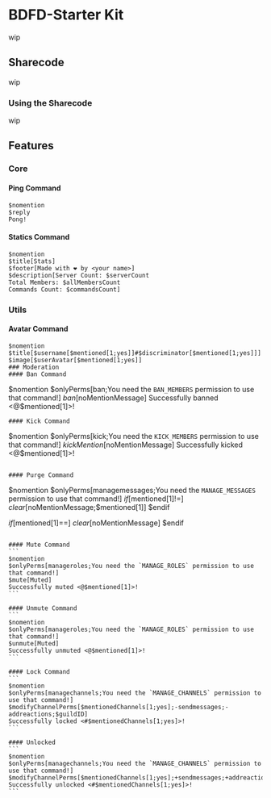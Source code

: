 # BDFD-Starter Kit
wip

## Sharecode
wip

### Using the Sharecode
wip

## Features
### Core
#### Ping Command
```
$nomention
$reply
Pong!
```

#### Statics Command
```
$nomention
$title[Stats]
$footer[Made with ❤️ by <your name>]
$description[Server Count: $serverCount
Total Members: $allMembersCount
Commands Count: $commandsCount]
```

### Utils
#### Avatar Command
```
$nomention
$title[$username[$mentioned[1;yes]]#$discriminator[$mentioned[1;yes]]]
$image[$userAvatar[$mentioned[1;yes]]
### Moderation
#### Ban Command
```
$nomention
$onlyPerms[ban;You need the `BAN_MEMBERS` permission to use that command!]
$ban[$noMentionMessage]
Successfully banned <@$mentioned[1]>!
```
#### Kick Command
```
$nomention
$onlyPerms[kick;You need the `KICK_MEMBERS` permission to use that command!]
$kickMention[$noMentionMessage]
Successfully kicked <@$mentioned[1]>!
```

#### Purge Command
```
$nomention
$onlyPerms[managemessages;You need the `MANAGE_MESSAGES` permission to use that command!]
$if[$mentioned[1]!=]
$clear[$noMentionMessage;$mentioned[1]]
$endif

$if[$mentioned[1]==]
$clear[$noMentionMessage]
$endif
````

#### Mute Command
```
$nomention
$onlyPerms[manageroles;You need the `MANAGE_ROLES` permission to use that command!]
$mute[Muted]
Successfully muted <@$mentioned[1]>!
```

#### Unmute Command
```
$nomention
$onlyPerms[manageroles;You need the `MANAGE_ROLES` permission to use that command!]
$unmute[Muted]
Successfully unmuted <@$mentioned[1]>!
```

#### Lock Command
```
$nomention
$onlyPerms[managechannels;You need the `MANAGE_CHANNELS` permission to use that command!]
$modifyChannelPerms[$mentionedChannels[1;yes];-sendmessages;-addreactions;$guildID]
Successfully locked <#$mentionedChannels[1;yes]>!
```

#### Unlocked
```
$nomention
$onlyPerms[managechannels;You need the `MANAGE_CHANNELS` permission to use that command!]
$modifyChannelPerms[$mentionedChannels[1;yes];+sendmessages;+addreactions;$guildID]
Successfully unlocked <#$mentionedChannels[1;yes]>!
```
